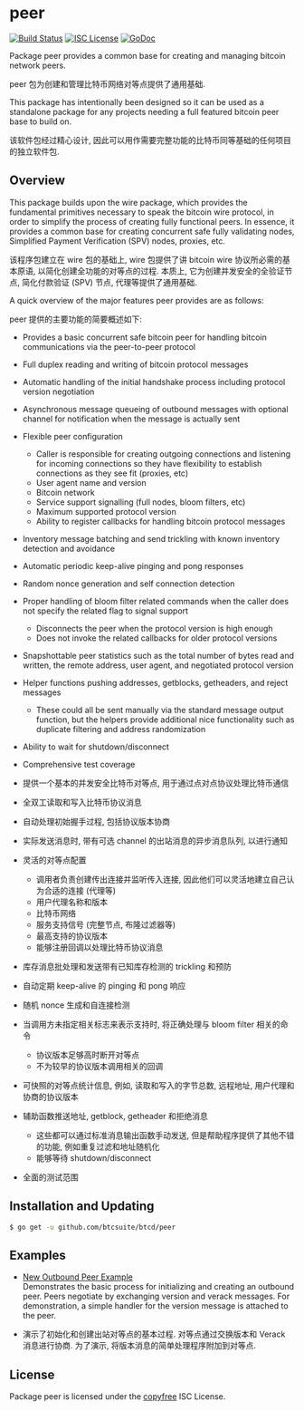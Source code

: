 peer
====

[![Build Status](http://img.shields.io/travis/btcsuite/btcd.svg)](https://travis-ci.org/btcsuite/btcd)
[![ISC License](http://img.shields.io/badge/license-ISC-blue.svg)](http://copyfree.org)
[![GoDoc](https://img.shields.io/badge/godoc-reference-blue.svg)](http://godoc.org/github.com/btcsuite/btcd/peer)

Package peer provides a common base for creating and managing bitcoin network
peers.

peer 包为创建和管理比特币网络对等点提供了通用基础.

This package has intentionally been designed so it can be used as a standalone
package for any projects needing a full featured bitcoin peer base to build on.

该软件包经过精心设计, 因此可以用作需要完整功能的比特币同等基础的任何项目的独立软件包.

## Overview

This package builds upon the wire package, which provides the fundamental
primitives necessary to speak the bitcoin wire protocol, in order to simplify
the process of creating fully functional peers.  In essence, it provides a
common base for creating concurrent safe fully validating nodes, Simplified
Payment Verification (SPV) nodes, proxies, etc.

该程序包建立在 wire 包的基础上, wire 包提供了讲 bitcoin wire 协议所必需的基本原语,
以简化创建全功能的对等点的过程. 本质上, 它为创建并发安全的全验证节点,
简化付款验证 (SPV) 节点, 代理等提供了通用基础.

A quick overview of the major features peer provides are as follows:

peer 提供的主要功能的简要概述如下:

 - Provides a basic concurrent safe bitcoin peer for handling bitcoin
   communications via the peer-to-peer protocol
 - Full duplex reading and writing of bitcoin protocol messages
 - Automatic handling of the initial handshake process including protocol
   version negotiation
 - Asynchronous message queueing of outbound messages with optional channel for
   notification when the message is actually sent
 - Flexible peer configuration
   - Caller is responsible for creating outgoing connections and listening for
     incoming connections so they have flexibility to establish connections as
     they see fit (proxies, etc)
   - User agent name and version
   - Bitcoin network
   - Service support signalling (full nodes, bloom filters, etc)
   - Maximum supported protocol version
   - Ability to register callbacks for handling bitcoin protocol messages
 - Inventory message batching and send trickling with known inventory detection
   and avoidance
 - Automatic periodic keep-alive pinging and pong responses
 - Random nonce generation and self connection detection
 - Proper handling of bloom filter related commands when the caller does not
   specify the related flag to signal support
   - Disconnects the peer when the protocol version is high enough
   - Does not invoke the related callbacks for older protocol versions
 - Snapshottable peer statistics such as the total number of bytes read and
   written, the remote address, user agent, and negotiated protocol version
 - Helper functions pushing addresses, getblocks, getheaders, and reject
   messages
   - These could all be sent manually via the standard message output function,
     but the helpers provide additional nice functionality such as duplicate
     filtering and address randomization
 - Ability to wait for shutdown/disconnect
 - Comprehensive test coverage
 
- 提供一个基本的并发安全比特币对等点, 用于通过点对点协议处理比特币通信
- 全双工读取和写入比特币协议消息
- 自动处理初始握手过程, 包括协议版本协商
- 实际发送消息时, 带有可选 channel 的出站消息的异步消息队列, 以进行通知
- 灵活的对等点配置
    - 调用者负责创建传出连接并监听传入连接, 因此他们可以灵活地建立自己认为合适的连接 (代理等)
    - 用户代理名称和版本
    - 比特币网络
    - 服务支持信号 (完整节点, 布隆过滤器等)
    - 最高支持的协议版本
    - 能够注册回调以处理比特币协议消息
- 库存消息批处理和发送带有已知库存检测的 trickling 和预防
- 自动定期 keep-alive 的 pinging 和 pong 响应
- 随机 nonce 生成和自连接检测
- 当调用方未指定相关标志来表示支持时, 将正确处理与 bloom filter 相关的命令
    - 协议版本足够高时断开对等点
    - 不为较早的协议版本调用相关的回调
- 可快照的对等点统计信息, 例如, 读取和写入的字节总数, 远程地址, 用户代理和协商的协议版本
- 辅助函数推送地址, getblock, getheader 和拒绝消息
    - 这些都可以通过标准消息输出函数手动发送, 但是帮助程序提供了其他不错的功能, 例如重复过滤和地址随机化
    - 能够等待 shutdown/disconnect
- 全面的测试范围

## Installation and Updating

```bash
$ go get -u github.com/btcsuite/btcd/peer
```

## Examples

* [New Outbound Peer Example](https://godoc.org/github.com/btcsuite/btcd/peer#example-package--NewOutboundPeer)  
  Demonstrates the basic process for initializing and creating an outbound peer.
  Peers negotiate by exchanging version and verack messages.  For demonstration,
  a simple handler for the version message is attached to the peer.
  
* 演示了初始化和创建出站对等点的基本过程. 对等点通过交换版本和 Verack 消息进行协商.
  为了演示, 将版本消息的简单处理程序附加到对等点.

## License

Package peer is licensed under the [copyfree](http://copyfree.org) ISC License.
